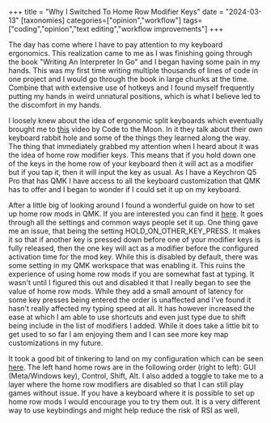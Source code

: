 +++
title = "Why I Switched To Home Row Modifier Keys"
date = "2024-03-13"
[taxonomies]
categories=["opinion","workflow"]
tags=["coding","opinion","text editing","workflow improvements"]
+++

The day has come where I have to pay attention to my keyboard ergonomics. This
realization came to me as I was finishing going through the book "Writing An
Interpreter In Go" and I began having some pain in my hands. This was my first
time writing multiple thousands of lines of code in one project and I would go
through the book in large chunks at the time. Combine that with extensive use
of hotkeys and I found myself frequently putting my hands in weird unnatural
positions, which is what I believe led to the discomfort in my hands.

I loosely knew about the idea of ergonomic split keyboards which eventually
brought me to [this](https://www.youtube.com/watch?v=pK41Mr4Kdd0) video by Code
to the Moon. In it they talk about their own keyboard rabbit hole and some of
the things they learned along the way. The thing that immediately grabbed my
attention when I heard about it was the idea of home row modifier keys. This
means that if you hold down one of the keys in the home row of your keyboard
then it will act as a modifier but if you tap it, then it will input the key as
usual. As I have a Keychron Q5 Pro that has QMK I have access to all the
keyboard customization that QMK has to offer and I began to wonder if I could
set it up on my keyboard.

After a little big of looking around I found a wonderful guide on how to set up
home row mods in QMK. If you are interested you can find it
[here](https://precondition.github.io/home-row-mods). It goes through all the
settings and common ways people set it up. One thing gave me an issue, that
being the setting HOLD_ON_OTHER_KEY_PRESS. It makes it so that if another key
is pressed down before one of your modifier keys is fully released, then the
one key will act as a modifier before the configured activation time for the
mod key. While this is disabled by default, there was some setting in my QMK
workspace that was enabling it. This ruins the experience of using home row
mods if you are somewhat fast at typing. It wasn't until I figured this out and
disabled it that I really began to see the value of home row mods. While they
add a small amount of latency for some key presses being entered the order is
unaffected and I've found it hasn't really affected my typing speed at all. It
has however increased the ease at which I am able to use shortcuts and even
just type due to shift being include in the list of modifiers I added. While it
does take a little bit to get used to so far I am enjoying them and I can see
more key map customizations in my future.

It took a good bit of tinkering to land on my configuration which can be seen
[here](https://github.com/lcroberts/dotfiles/tree/main/keyboards/keychron_q5_pro).
The left hand home rows are in the following order (right to left): GUI
(Meta/Windows key), Control, Shift, Alt. I also added a toggle to take me to a
layer where the home row modifiers are disabled so that I can still play games
without issue. If you have a keyboard where it is possible to set up home row
mods I would encourage you to try them out. It is a very different way to use
keybindings and might help reduce the risk of RSI as well.
